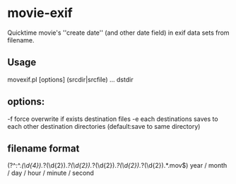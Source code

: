 # movie-exif
Quicktime movie's ''create date'' (and other date field) in exif data sets from filename.

## Usage
movexif.pl [options] (srcdir|srcfile) ... dstdir

## options:
-f
  force overwrite if exists destination files
-e
  each destinations saves to each other destination directories (default:save to same directory)

## filename format
  (?^:^.*(\d{4}).*?(\d{2}).*?(\d{2}).*?(\d{2}).*?(\d{2}).*?(\d{2}).*\.mov$)
   year / month / day / hour / minute / second
